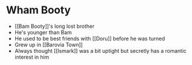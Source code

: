 # Wham Booty
* [[Bam Booty]]'s long lost brother
* He's younger than Bam
* He used to be best friends with [[Doru]] before he was turned
* Grew up in [[Barovia Town]]
* Always thought [[Ismark]] was a bit uptight but secretly has a romantic interest in him